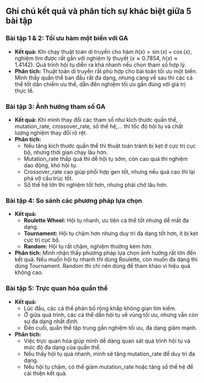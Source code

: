 ## Ghi chú kết quả và phân tích sự khác biệt giữa 5 bài tập

### **Bài tập 1 & 2: Tối ưu hàm một biến với GA**
- **Kết quả:** Khi chạy thuật toán di truyền cho hàm $h(x) = \sin(x) + \cos(x)$, nghiệm tìm được rất gần với nghiệm lý thuyết ($x \approx 0.7854$, $h(x) \approx 1.4142$). Quá trình hội tụ diễn ra khá nhanh nếu chọn tham số hợp lý.
- **Phân tích:** Thuật toán di truyền rất phù hợp cho bài toán tối ưu một biến. Mình thấy quần thể ban đầu rất đa dạng, nhưng càng về sau thì các cá thể tốt dần chiếm ưu thế, dẫn đến nghiệm tối ưu gần đúng với giá trị thực tế.

### **Bài tập 3: Ảnh hưởng tham số GA**
- **Kết quả:** Khi mình thay đổi các tham số như kích thước quần thể, mutation_rate, crossover_rate, số thế hệ,... thì tốc độ hội tụ và chất lượng nghiệm thay đổi rõ rệt.
- **Phân tích:**  
    - Nếu tăng kích thước quần thể thì thuật toán tránh bị kẹt ở cực trị cục bộ, nhưng thời gian chạy lâu hơn.
    - Mutation_rate thấp quá thì dễ hội tụ sớm, còn cao quá thì nghiệm dao động, khó hội tụ.
    - Crossover_rate cao giúp phối hợp gen tốt, nhưng nếu quá cao thì lại phá vỡ cấu trúc tốt.
    - Số thế hệ lớn thì nghiệm tốt hơn, nhưng phải chờ lâu hơn.

### **Bài tập 4: So sánh các phương pháp lựa chọn**
- **Kết quả:**  
    - **Roulette Wheel:** Hội tụ nhanh, ưu tiên cá thể tốt nhưng dễ mất đa dạng.
    - **Tournament:** Hội tụ chậm hơn nhưng duy trì đa dạng tốt hơn, ít bị kẹt cực trị cục bộ.
    - **Random:** Hội tụ rất chậm, nghiệm thường kém hơn.
- **Phân tích:** Mình nhận thấy phương pháp lựa chọn ảnh hưởng rất lớn đến kết quả. Nếu muốn hội tụ nhanh thì dùng Roulette, còn muốn đa dạng thì dùng Tournament. Random thì chỉ nên dùng để tham khảo vì hiệu quả không cao.

### **Bài tập 5: Trực quan hóa quần thể**
- **Kết quả:**  
    - Lúc đầu, các cá thể phân bố rộng khắp không gian tìm kiếm.
    - Ở giữa quá trình, các cá thể dần hội tụ về vùng tối ưu, nhưng vẫn còn sự đa dạng nhất định.
    - Đến cuối, quần thể tập trung gần nghiệm tối ưu, đa dạng giảm mạnh.
- **Phân tích:**  
    - Việc trực quan hóa giúp mình dễ dàng quan sát quá trình hội tụ và mức độ đa dạng của quần thể.
    - Nếu thấy hội tụ quá nhanh, mình sẽ tăng mutation_rate để duy trì đa dạng.
    - Nếu hội tụ chậm, có thể giảm mutation_rate hoặc tăng số thế hệ để cải thiện kết quả.